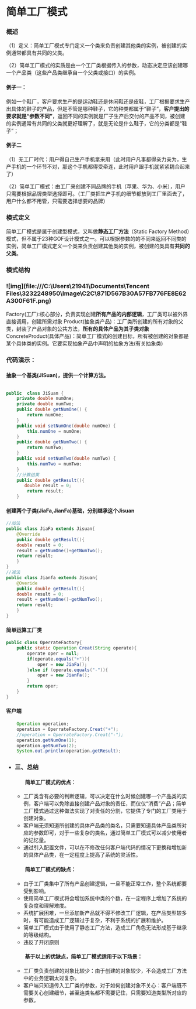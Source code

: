 # 简单工厂模式

### 概述

（1）定义：简单工厂模式专门定义一个类来负责创建其他类的实例，被创建的实例通常都具有共同的父类。

（2）简单工厂模式的实质是由一个工厂类根据传入的参数，动态决定应该创建哪一个产品类（这些产品类继承自一个父类或接口）的实例。

#### 例子一：

例如一个鞋厂，客户要求生产的是运动鞋还是休闲鞋还是皮鞋，工厂根据要求生产出具体的鞋子的产品，但是不管是哪种鞋子，它的种类都属于“鞋子”，**客户提出的要求就是“参数不同”**，返回不同的实例就是厂子生产后交付的产品不同，被创建的实例通常有共同的父类就更好理解了，就是无论是什么鞋子，它的分类都是“鞋子”；

#### 例子二

（1）无工厂时代：用户得自己生产手机拿来用（此时用户凡事都得亲力亲为，生产手机的一个环节不对，那这个手机都得受牵连，此时用户跟手机就紧紧耦合起来了）

（2）简单工厂模式：由工厂来创建不同品牌的手机（苹果、华为、小米），用户只需要根据品牌类型选择即可。（工厂类把生产手机的细节都放到工厂里面去了，用户什么都不用管，只需要选择想要的品牌）

### 模式定义

简单工厂模式是属于创建型模式，又叫做**静态工厂方法**（Static Factory Method）模式，但不属于23种GOF设计模式之一。可以根据参数的的不同来返回不同类的实例，简单工厂模式定义一个类来负责创建其他类的实例，被创建的类具有**共同的父类**。

### 模式结构

### ![img](file:///C:\Users\21941\Documents\Tencent Files\3232248950\Image\C2C\871D567B30A57FB776FE8E62A300F61F.png)

Factory(工厂):核心部分，负责实现创建**所有产品的内部逻辑**，工厂类可以被外界直接调用，创建所需对象
Product(抽象类产品)：工厂类所创建的所有对象的父类，封装了产品对象的公共方法，**所有的具体产品为其子类对象**
ConcreteProduct(具体产品)：简单工厂模式的创建目标，所有被创建的对象都是某个具体类的实例。它要实现抽象产品中声明的抽象方法(有关抽象类)

### 代码演示：

#### 抽象一个基类(JISuan)，提供一个计算方法。

```java

public  class JiSuan {
    private double numOne;
    private double numTwo;
    public double getNumOne() {
        return numOne;
    }
    public void setNumOne(double numOne) {
        this.numOne = numOne;
    }
    public double getNumTwo() {
        return numTwo;
    }
    public void setNumTwo(double numTwo) {
        this.numTwo = numTwo;
    }
    //计算结果
    public double getResult(){
       double result = 0;
        return result;
    }
```

#### 创建两个子类(JiaFa,JianFa)基础，分别继承这个Jisuan

```java
//加法
public class JiaFa extends Jisuan{
	@Override
	public double getResult(){
	double result = 0;
	result = getNumOne()+getNumTwo();
	return result;
	}
}
//减法
public class Jianfa extends Jisuan{
	@Overide
	public double getResult(){
	double result = 0;
	result = getNumOne()-getNumTwo();
	return result;
	}
}
```

#### 简单运算工厂类

```java
public class OperrateFactory{
    public static Operation Creat(String operate){
        operate oper = null;
        if(operate.equals("+")){
            oper = new JiaFa();
        }else if (operate.equals("-")){
            oper = new JianFa();
        }
        return oper;
    }
}
```

#### 客户端

```java
	Operation operation;
	operation = OperrateFactory.Creat("+");
	//operation = OperrateFactory.Creat("-");
	operation.getNumOne(1);
	operation.getNumTwo(2);
	System.out.println(operation.getResult);
```

- ### **三、总结**

  #### 　　**简单工厂模式的优点：**

  - 工厂类含有必要的判断逻辑，可以决定在什么时候创建哪一个产品类的实例，客户端可以免除直接创建产品对象的责任，而仅仅“消费”产品；简单工厂模式通过这种做法实现了对责任的分割，它提供了专门的工厂类用于创建对象。
  - 客户端无须知道所创建的具体产品类的类名，只需要知道具体产品类所对应的参数即可，对于一些复杂的类名，通过简单工厂模式可以减少使用者的记忆量。
  - 通过引入配置文件，可以在不修改任何客户端代码的情况下更换和增加新的具体产品类，在一定程度上提高了系统的灵活性。

  #### 　　**简单工厂模式的缺点：**

  - 由于工厂类集中了所有产品创建逻辑，一旦不能正常工作，整个系统都要受到影响。
  - 使用简单工厂模式将会增加系统中类的个数，在一定程序上增加了系统的复杂度和理解难度。
  - 系统扩展困难，一旦添加新产品就不得不修改工厂逻辑，在产品类型较多时，有可能造成工厂逻辑过于复杂，不利于系统的扩展和维护。
  - 简单工厂模式由于使用了静态工厂方法，造成工厂角色无法形成基于继承的等级结构。
  - 违反了开闭原则

  #### 　　**基于以上的优缺点，简单工厂模式适用于以下场景：**

  - 工厂类负责创建的对象比较少：由于创建的对象较少，不会造成工厂方法中的业务逻辑太过复杂。
  - 客户端只知道传入工厂类的参数，对于如何创建对象不关心：客户端既不需要关心创建细节，甚至连类名都不需要记住，只需要知道类型所对应的参数。